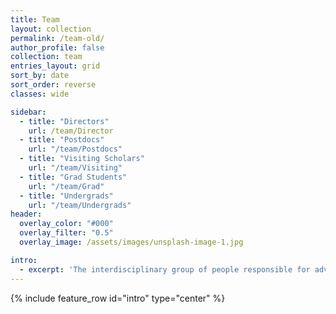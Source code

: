```yaml
---
title: Team
layout: collection
permalink: /team-old/
author_profile: false
collection: team
entries_layout: grid
sort_by: date
sort_order: reverse
classes: wide

sidebar:
  - title: "Directors"
    url: /team/Director
  - title: "Postdocs"
    url: "/team/Postdocs"
  - title: "Visiting Scholars"
    url: "/team/Visiting"
  - title: "Grad Students"
    url: "/team/Grad"
  - title: "Undergrads"
    url: "/team/Undergrads"
header:
  overlay_color: "#000"
  overlay_filter: "0.5"
  overlay_image: /assets/images/unsplash-image-1.jpg

intro:
  - excerpt: 'The interdisciplinary group of people responsible for advancing our research.'
---
```


{% include feature_row id="intro" type="center" %}
